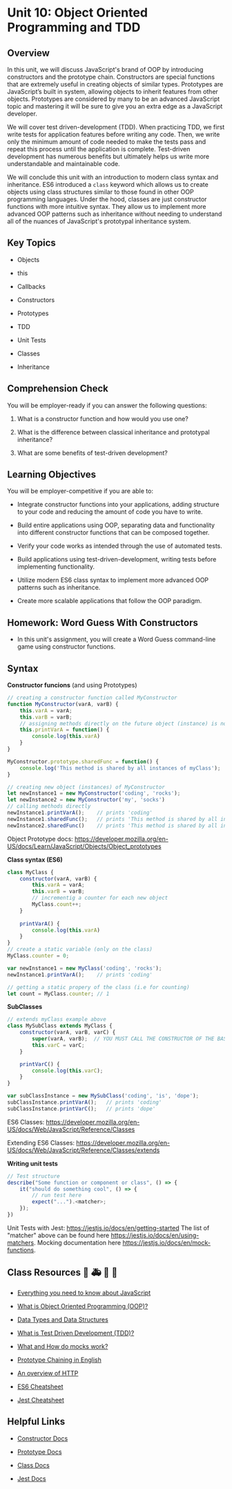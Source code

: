 # Unit 10: Object Oriented Programming and TDD

## Overview

In this unit, we will discuss JavaScript's brand of OOP by introducing constructors and the prototype chain. Constructors are special functions that are extremely useful in creating objects of similar types. Prototypes are JavaScript’s built in system, allowing objects to inherit features from other objects. Prototypes are considered by many to be an advanced JavaScript topic and mastering it will be sure to give you an extra edge as a JavaScript developer.

We will cover test driven-development (TDD). When practicing TDD, we first write tests for application features before writing any code. Then, we write only the minimum amount of code needed to make the tests pass and repeat this process until the application is complete. Test-driven development has numerous benefits but ultimately helps us write more understandable and maintainable code.

We will conclude this unit with an introduction to modern class syntax and inheritance. ES6 introduced a `class` keyword which allows us to create objects using class structures similar to those found in other OOP programming languages. Under the hood, classes are just constructor functions with more intuitive syntax. They allow us to implement more advanced OOP patterns such as inheritance without needing to understand all of the nuances of JavaScript's prototypal inheritance system.

## Key Topics

* Objects

* this

* Callbacks

* Constructors

* Prototypes

* TDD

* Unit Tests

* Classes

* Inheritance

## Comprehension Check

You will be employer-ready if you can answer the following questions:

1. What is a constructor function and how would you use one?

2. What is the difference between classical inheritance and prototypal inheritance?

3. What are some benefits of test-driven development?

## Learning Objectives

You will be employer-competitive if you are able to:

* Integrate constructor functions into your applications, adding structure to your code and reducing the amount of code you have to write.

* Build entire applications using OOP, separating data and functionality into different constructor functions that can be composed together.

* Verify your code works as intended through the use of automated tests.

* Build applications using test-driven-development, writing tests before implementing functionality.

* Utilize modern ES6 class syntax to implement more advanced OOP patterns such as inheritance.

* Create more scalable applications that follow the OOP paradigm.

## Homework: Word Guess With Constructors

* In this unit's assignment, you will create a Word Guess command-line game using constructor functions.

## Syntax
**Constructor funcions** (and using Prototypes)

```javascript
// creating a constructor function called MyConstructor
function MyConstructor(varA, varB) {
    this.varA = varA;
    this.varB = varB;
    // assigning methods directly on the future object (instance) is not recomended. It's better to add it to the prototype of the constructor.
    this.printVarA = function() { 
        console.log(this.varA)
    }
}

MyConstructor.prototype.sharedFunc = function() {
    console.log('This method is shared by all instances of myClass');
}

// creating new object (instances) of MyConstructor
let newInstance1 = new MyConstructor('coding', 'rocks');
let newInstance2 = new MyConstructor('my', 'socks')
// calling methods directly
newInstance1.printVarA();    // prints 'coding'
newInstance1.sharedFunc();   // prints 'This method is shared by all instances of MyConstructor'
newInstance2.sharedFunc()    // prints 'This method is shared by all instances of MyConstructor'

```
Object Prototype docs: https://developer.mozilla.org/en-US/docs/Learn/JavaScript/Objects/Object_prototypes


**Class syntax (ES6)**
```javascript
class MyClass {
    constructor(varA, varB) {
        this.varA = varA;
        this.varB = varB;
        // incrementig a counter for each new object
        MyClass.count++;
    }
    
    printVarA() {
        console.log(this.varA)
    }
}
// create a static variable (only on the class)
MyClass.counter = 0;

var newInstance1 = new MyClass('coding', 'rocks');
newInstance1.printVarA();    // prints 'coding'

// getting a static propery of the class (i.e for counting)
let count = MyClass.counter; // 1
```
**SubClasses**
```javascript
// extends myClass example above
class MySubClass extends MyClass {
    constructor(varA, varB, varC) {
        super(varA, varB);  // YOU MUST CALL THE CONSTRUCTOR OF THE BASE CLASS BY USING super()
        this.varC = varC;
    }

    printVarC() {
        console.log(this.varC);
    }
}

var subClassInstance = new MySubClass('coding', 'is', 'dope');
subClassInstance.printVarA();   // prints 'coding'
subClassInstance.printVarC();   // prints 'dope'

```
ES6 Classes: https://developer.mozilla.org/en-US/docs/Web/JavaScript/Reference/Classes

Extending ES6 Classes: https://developer.mozilla.org/en-US/docs/Web/JavaScript/Reference/Classes/extends

**Writing unit tests**
```javascript
// Test structure
describe("Some function or component or class", () => {
    it("should do something cool", () => {
        // run test here
        expect("...").<matcher>;
    });
})
```
Unit Tests with Jest: https://jestjs.io/docs/en/getting-started
The list of "matcher" above can be found here https://jestjs.io/docs/en/using-matchers. Mocking documentation here https://jestjs.io/docs/en/mock-functions. 

## Class Resources :1st_place_medal: :ambulance: :athletic_shoe: :bank:

* [Everything you need to know about JavaScript](https://javascript.info/)

* [What is Object Oriented Programming (OOP)?](https://developer.mozilla.org/en-US/docs/Learn/JavaScript/Objects/Object-oriented_JS)

* [Data Types and Data Structures](https://developer.mozilla.org/en-US/docs/Web/JavaScript/Data_structures)

* [What is Test Driven Development (TDD)?](https://www.sitepoint.com/learning-javascript-test-driven-development-by-example/)

* [What and How do mocks work?](https://jestjs.io/docs/en/mock-functions.html)

* [Prototype Chaining in English](https://javascriptissexy.com/javascript-prototype-in-plain-detailed-language/)

* [An overview of HTTP](https://developer.mozilla.org/en-US/docs/Web/HTTP/Overview)

* [ES6 Cheatsheet](https://devhints.io/es6)

* [Jest Cheatsheet](https://devhints.io/jest)



## Helpful Links

* [Constructor Docs](https://developer.mozilla.org/en-US/docs/Web/JavaScript/Reference/Classes/constructor)

* [Prototype Docs](https://developer.mozilla.org/en-US/docs/Web/JavaScript/Reference/Global_Objects/Object/prototype)

* [Class Docs](https://developer.mozilla.org/en-US/docs/Web/JavaScript/Reference/Classes)

* [Jest Docs](https://jestjs.io/)
